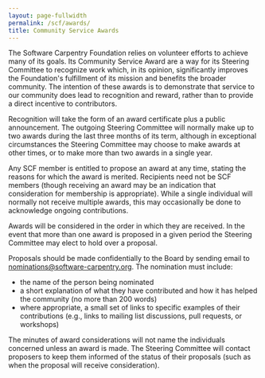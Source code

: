 ```yaml
---
layout: page-fullwidth
permalink: /scf/awards/
title: Community Service Awards
---
```


The Software Carpentry Foundation relies on volunteer efforts to
achieve many of its goals. Its Community Service Award are a way for
its Steering Committee to recognize work which, in its opinion,
significantly improves the Foundation's fulfillment of its mission and
benefits the broader community. The intention of these awards is to
demonstrate that service to our community does lead to recognition and
reward, rather than to provide a direct incentive to contributors.

Recognition will take the form of an award certificate plus a public
announcement.  The outgoing Steering Committee will normally make up
to two awards during the last three months of its term, although in
exceptional circumstances the Steering Committee may choose to make
awards at other times, or to make more than two awards in a single
year.

Any SCF member is entitled to propose an award at any time, stating
the reasons for which the award is merited.  Recipients need not be
SCF members (though receiving an award may be an indication that
consideration for membership is appropriate).  While a single
individual will normally not receive multiple awards, this may
occasionally be done to acknowledge ongoing contributions.

Awards will be considered in the order in which they are received.  In
the event that more than one award is proposed in a given period the
Steering Committee may elect to hold over a proposal.

Proposals should be made confidentially to the Board by sending email to
[nominations@software-carpentry.org](mailto:nominations@software-carpentry.org).
The nomination must include:

*   the name of the person being nominated
*   a short explanation of what they have contributed
    and how it has helped the community
    (no more than 200 words)
*   where appropriate, a small set of links
    to specific examples of their contributions
    (e.g., links to mailing list discussions, pull requests, or workshops)

The minutes of award considerations will not name the individuals
concerned unless an award is made. The Steering Committee will contact
proposers to keep them informed of the status of their proposals (such
as when the proposal will receive consideration).
